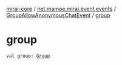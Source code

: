 [mirai-core](../../index.md) / [net.mamoe.mirai.event.events](../index.md) / [GroupAllowAnonymousChatEvent](index.md) / [group](./group.md)

# group

`val group: `[`Group`](../../net.mamoe.mirai.contact/-group/index.md)